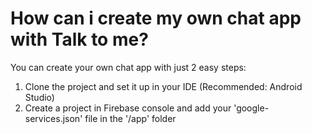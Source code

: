 # How can i create my own chat app with Talk to me?
You can create your own chat app with just 2 easy steps:
1. Clone the project and set it up in your IDE (Recommended: Android Studio)
2. Create a project in Firebase console and add your 'google-services.json' file in the '/app' folder
